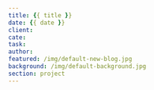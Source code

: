 ```yaml
---
title: {{ title }}
date: {{ date }}
client:
cate:
task:
author:
featured: /img/default-new-blog.jpg
background: /img/default-background.jpg
section: project
---
```

